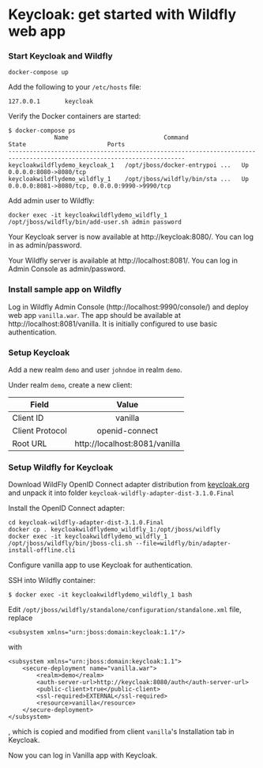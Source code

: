 # Keycloak: get started with Wildfly web app

### Start Keycloak and Wildfly
```
docker-compose up
```

Add the following to your `/etc/hosts` file:
```
127.0.0.1       keycloak
```

Verify the Docker containers are started:
```
$ docker-compose ps
             Name                           Command               State                       Ports
------------------------------------------------------------------------------------------------------------------------
keycloakwildflydemo_keycloak_1   /opt/jboss/docker-entrypoi ...   Up      0.0.0.0:8080->8080/tcp
keycloakwildflydemo_wildfly_1    /opt/jboss/wildfly/bin/sta ...   Up      0.0.0.0:8081->8080/tcp, 0.0.0.0:9990->9990/tcp
```

Add admin user to Wildfly:
```
docker exec -it keycloakwildflydemo_wildfly_1 /opt/jboss/wildfly/bin/add-user.sh admin password
```

Your Keycloak server is now available at http://keycloak:8080/. You can log in as admin/password.

Your Wildfly server is available at http://localhost:8081/. You can log in Admin Console as admin/password.

### Install sample app on Wildfly
Log in Wildfly Admin Console (http://localhost:9990/console/) and deploy web app `vanilla.war`. The app should be available at http://localhost:8081/vanilla. It is initially configured to use basic authentication.

### Setup Keycloak
Add a new realm `demo` and user `johndoe` in realm `demo`.

Under realm `demo`, create a new client: 

| Field        | Value           |
| ------------- |:-------------:|
| Client ID      | vanilla |
| Client Protocol     | openid-connect |
| Root URL | http://localhost:8081/vanilla |


### Setup Wildfly for Keycloak
Download WildFly OpenID Connect adapter distribution from [keycloak.org](keycloak.org) and unpack it into folder `keycloak-wildfly-adapter-dist-3.1.0.Final`

Install the OpenID Connect adapter:

```
cd keycloak-wildfly-adapter-dist-3.1.0.Final 
docker cp . keycloakwildflydemo_wildfly_1:/opt/jboss/wildfly
docker exec -it keycloakwildflydemo_wildfly_1 /opt/jboss/wildfly/bin/jboss-cli.sh --file=wildfly/bin/adapter-install-offline.cli
```

Configure vanilla app to use Keycloak for authentication. 

SSH into Wildfly container:
```
$ docker exec -it keycloakwildflydemo_wildfly_1 bash
```
Edit `/opt/jboss/wildfly/standalone/configuration/standalone.xml` file, replace
```
<subsystem xmlns="urn:jboss:domain:keycloak:1.1"/>
```
with
```
<subsystem xmlns="urn:jboss:domain:keycloak:1.1">
    <secure-deployment name="vanilla.war">
        <realm>demo</realm>
        <auth-server-url>http://keycloak:8080/auth</auth-server-url>
        <public-client>true</public-client>
        <ssl-required>EXTERNAL</ssl-required>
        <resource>vanilla</resource>
    </secure-deployment>
</subsystem>
```
, which is copied and modified from client `vanilla`'s Installation tab in Keycloak.

Now you can log in Vanilla app with Keycloak.










